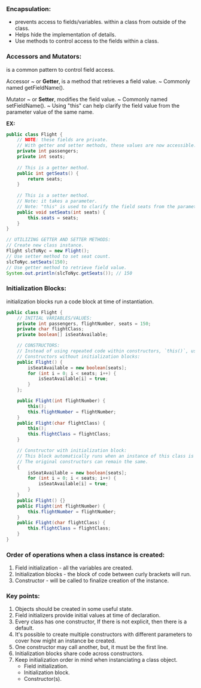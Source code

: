 ### Encapsulation:
* prevents access to fields/variables. within a class from outside of the class.
* Helps hide the implementation of details.
* Use methods to control access to the fields within a class.

### Accessors and Mutators:
is a common pattern to control field access.

Accessor
~ or **Getter**, is a method that retrieves a field value.
~ Commonly named getFieldName().

Mutator
~ or **Setter**, modifies the field value.
~ Commonly named setFieldName().
~ Using "this" can help clarify the field value from the parameter value of the same name.

**EX:**
```Java
public class Flight {
	// NOTE: these fields are private. 
	// With getter and setter methods, these values are now accessible.
	private int passengers;
	private int seats;
		
	// This is a getter method.
	public int getSeats() {
		return seats;
	}
	
	// This is a setter method.
	// Note: it takes a parameter.
	// Note: "this" is used to clarify the field seats from the parameter seats.
	public void setSeats(int seats) {
		this.seats = seats;
	}
}

// UTILIZING GETTER AND SETTER METHODS:
// Create new class instance.
Flight slcToNyc = new Flight();
// Use setter method to set seat count.
slcToNyc.setSeats(150);
// Use getter method to retrieve field value.
System.out.println(slcToNyc.getSeats()); // 150
```

### Initialization Blocks:
initialization blocks run a code block at time of instantiation.
```Java
public class Flight {
	// INITIAL VARIABLES/VALUES:
	private int passengers, flightNumber, seats = 150;
	private char flightClass;
	private boolean[] isSeatAvailable;

	// CONSTRUCTORS:
	// Instead of using repeated code within constructors, `this()`, use initialization blocks.
	// Constructors without initialization blocks:
	public Flight() {
		isSeatAvailable = new boolean[seats];
		for (int i = 0; i < seats; i++) {
			isSeatAvailable[i] = true;
		}
	};

	public Flight(int flightNumber) {
		this();
		this.flightNumber = flightNumber;
	}
	public Flight(char flightClass) {
		this();
		this.flightClass = flightClass;
	}

	// Constructor with initialization block:
	// This block automatically runs when an instance of this class is initialized.
	// The original constructors can remain the same.
	{
		isSeatAvailable = new boolean[seats];
		for (int i = 0; i < seats; i++) {
			isSeatAvailable[i] = true;
		}
	}
	public Flight() {}
	public Flight(int flightNumber) {
		this.flightNumber = flightNumber;
	}
	public Flight(char flightClass) {
		this.flightClass = flightClass;
	}
}	
```

### Order of operations when a class instance is created:
1. Field initialization - all the variables are created.
2. Initialization blocks - the block of code between curly brackets will run.
3. Constructor - will be called to finalize creation of the instance.

### Key points:
1. Objects should be created in some useful state.
2. Field initializers provide initial values at time of declaration.
3. Every class has one constructor, If there is not explicit, then there is a default.
4. It's possible to create multiple constructors with different parameters to cover how might an instance be created.
5. One constructor may call another, but, it must be the first line.
6. Initialization blocks share code across constructors.
7. Keep initialization order in mind when instanciating a class object.
   * Field initialization.
   * Initialization block.
   * Constructor(s). 